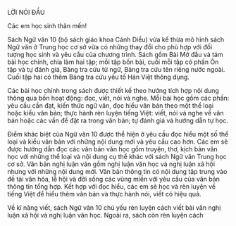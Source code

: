 LỜI NÓI ĐẦU

Các em học sinh thân mến!

Sách Ngữ văn 10 (bộ sách giáo khoa Cánh Diều) vừa kế thừa mô hình sách Ngữ văn ở Trung học cơ sở vừa có những thay đổi cho phù hợp với đối tượng học sinh và yêu cầu của chương trình. Sách gồm Bài Mở đầu và tám bài học chính, chia làm hai tập; mỗi tập bốn bài, cuối mỗi tập có phần Ôn tập và tự đánh giá, Bảng tra cứu từ ngữ, Bảng tra cứu tên riêng nước ngoài. Cuối tập hai có thêm Bảng tra cứu yếu tố Hán Việt thông dụng.

Các bài học chính trong sách được thiết kế theo hướng tích hợp nội dung thông qua bốn hoạt động: đọc, viết, nói và nghe. Mỗi bài học gồm các phần: yêu cầu cần đạt, kiến thức ngữ văn, đọc hiểu văn bản theo một thể loại hoặc kiểu văn bản; thực hành rèn luyện tiếng Việt: viết, nói và nghe về văn bản hoặc các vấn đề đặt ra trong văn bản; tự đánh giá và hướng dẫn tự học.

Điểm khác biệt của Ngữ văn 10 được thể hiện ở yêu cầu đọc hiểu một số thể loại và kiểu văn bản với những nội dung mới và yêu cầu cao hơn. Các em sẽ được hướng dẫn đọc các văn bản văn học gồm truyện, thơ, kịch bản văn học với những thể loại và nội dung cụ thể khác với sách Ngữ văn Trung học cơ sở. Văn bản nghị luận văn gồm nghị luận văn học và nghị luận xã hội nhưng với những nội dung mới. Văn bản thông tin có nội dung tập trung vào đề tài văn hóa, lễ hội và đời sống các vùng miền với yêu cầu của văn bản thông tin tổng hợp. Kết hợp với đọc hiểu, các em sẽ học và rèn luyện về tiếng Việt để hiểu thêm văn bản và thực hành nói, viết có hiệu quả.

Về kĩ năng viết, sách Ngữ văn 10 chú yếu rèn luyện cách viết bài văn nghị luận xã hội và nghị luận văn học. Ngoài ra, sách còn rèn luyện cách